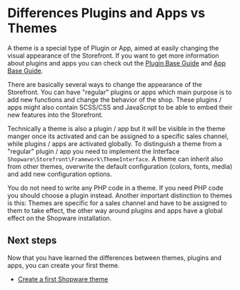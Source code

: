 # Differences Plugins and Apps vs Themes

A theme is a special type of Plugin or App, aimed at easily changing the visual appearance of the Storefront. If you want to get more information about plugins and apps you can check out the [Plugin Base Guide](../plugins/plugin-base-guide.md) and [App Base Guide](../apps/app-base-guide.md).

There are basically several ways to change the appearance of the Storefront. You can have "regular" plugins or apps which main purpose is to add new functions and change the behavior of the shop. These plugins / apps might also contain SCSS/CSS and JavaScript to be able to embed their new features into the Storefront.

Technically a theme is also a plugin / app but it will be visible in the theme manger once its activated and can be assigned to a specific sales channel, while plugins / apps are activated globally. To distinguish a theme from a "regular" plugin / app you need to implement the Interface `Shopware\Storefront\Framework\ThemeInterface`. A theme can inherit also from other themes, overwrite the default configuration \(colors, fonts, media\) and add new configuration options.

You do not need to write any PHP code in a theme. If you need PHP code you should choose a plugin instead. Another important distinction to themes is this: Themes are specific for a sales channel and have to be assigned to them to take effect, the other way around plugins and apps have a global effect on the Shopware installation.

## Next steps

Now that you have learned the differences between themes, plugins and apps, you can create your first theme.

* [Create a first Shopware theme](create-a-theme.md)

